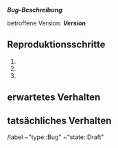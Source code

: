 _**Bug-Beschreibung**_

betroffene Version: _**Version**_

## Reproduktionsschritte
1.
1.
1.

## erwartetes Verhalten


## tatsächliches Verhalten

/label ~"type::Bug" ~"state::Draft"
